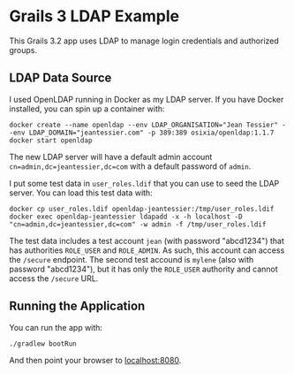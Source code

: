 # Grails 3 LDAP Example

This Grails 3.2 app uses LDAP to manage login credentials and authorized
groups.

## LDAP Data Source

I used OpenLDAP running in Docker as my LDAP server.  If you have Docker
installed, you can spin up a container with:

    docker create --name openldap --env LDAP_ORGANISATION="Jean Tessier" --env LDAP_DOMAIN="jeantessier.com" -p 389:389 osixia/openldap:1.1.7
    docker start openldap

The new LDAP server will have a default admin account
`cn=admin,dc=jeantessier,dc=com` with a default password of `admin`.

I put some test data in `user_roles.ldif` that you can use to seed the LDAP
server.  You can load this test data with:

    docker cp user_roles.ldif openldap-jeantessier:/tmp/user_roles.ldif
    docker exec openldap-jeantessier ldapadd -x -h localhost -D "cn=admin,dc=jeantessier,dc=com" -w admin -f /tmp/user_roles.ldif

The test data includes a test account `jean` (with password "abcd1234") that has
authorities `ROLE_USER` and `ROLE_ADMIN`.  As such, this account can access the
`/secure` endpoint.  The second test accound is `mylene` (also with password
"abcd1234"), but it has only the `ROLE_USER` authority and cannot access the
`/secure` URL.

## Running the Application

You can run the app with:

    ./gradlew bootRun

And then point your browser to [localhost:8080](http://localhost:8080).
